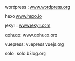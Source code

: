 wordpress : www.wordpress.org

hexo www.hexo.io

jekyll : www.jekyll.com

gohugo: www.gohugo.org

vuepress: vuepress.vuejs.org

solo : solo.b3log.org